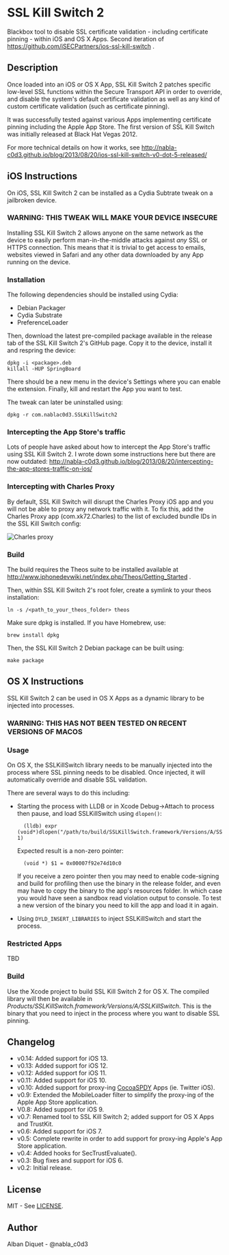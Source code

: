 SSL Kill Switch 2
=================

Blackbox tool to disable SSL certificate validation - including certificate
pinning - within iOS and OS X Apps. Second iteration of
https://github.com/iSECPartners/ios-ssl-kill-switch .

Description
-----------

Once loaded into an iOS or OS X App, SSL Kill Switch 2 patches specific
low-level SSL functions within the Secure Transport API in order to override,
and disable the system's default certificate validation as well as any kind
of custom certificate validation (such as certificate pinning).

It was successfully tested against various Apps implementing certificate
pinning including the Apple App Store. The first version of SSL Kill Switch
was initially released at Black Hat Vegas 2012.

For more technical details on how it works, see
http://nabla-c0d3.github.io/blog/2013/08/20/ios-ssl-kill-switch-v0-dot-5-released/

iOS Instructions
----------------

On iOS, SSL Kill Switch 2 can be installed as a Cydia Subtrate tweak on a
jailbroken device.

### WARNING: THIS TWEAK WILL MAKE YOUR DEVICE INSECURE

Installing SSL Kill Switch 2 allows anyone on the same network as the device to
easily perform man-in-the-middle attacks against *any* SSL or HTTPS connection.
This means that it is trivial to get access to emails, websites viewed in Safari
and any other data downloaded by any App running on the device.

### Installation

The following dependencies should be installed using Cydia:

* Debian Packager
* Cydia Substrate
* PreferenceLoader

Then, download the latest pre-compiled package available in the release tab of
the SSL Kill Switch 2's GitHub page. Copy it to the device, install it and
respring the device:

    dpkg -i <package>.deb
    killall -HUP SpringBoard

There should be a new menu in the device's Settings where you can
enable the extension. Finally, kill and restart the App you want to test.

The tweak can later be uninstalled using:

    dpkg -r com.nablac0d3.SSLKillSwitch2

### Intercepting the App Store's traffic

Lots of people have asked about how to intercept the App Store's traffic using
SSL Kill Switch 2. I wrote down some instructions here but there are now outdated:
http://nabla-c0d3.github.io/blog/2013/08/20/intercepting-the-app-stores-traffic-on-ios/

### Intercepting with Charles Proxy

By default, SSL Kill Switch will disrupt the Charles Proxy iOS app and you will not be
able to proxy any network traffic with it. To fix this, add the Charles Proxy app
(com.xk72.Charles) to the list of excluded bundle IDs in the SSL Kill Switch config:

![Charles proxy](charles.png)

### Build

The build requires the Theos suite to be installed available at
http://www.iphonedevwiki.net/index.php/Theos/Getting_Started .

Then, within SSL Kill Switch 2's root foler, create a symlink to your theos
installation:

    ln -s /<path_to_your_theos_folder> theos

Make sure dpkg is installed. If you have Homebrew, use:

    brew install dpkg

Then, the SSL Kill Switch 2 Debian package can be built using:

    make package

OS X Instructions
-----------------

SSL Kill Switch 2 can be used in OS X Apps as a dynamic library to be injected into processes.

### WARNING: THIS HAS NOT BEEN TESTED ON RECENT VERSIONS OF MACOS

### Usage

On OS X, the SSLKillSwitch library needs to be manually injected into the process where
SSL pinning needs to be disabled. Once injected, it will automatically override and disable
SSL validation.

There are several ways to do this including:

* Starting the process with LLDB or in Xcode Debug->Attach to process then pause, and load SSLKillSwitch using `dlopen()`:

        (lldb) expr (void*)dlopen("/path/to/build/SSLKillSwitch.framework/Versions/A/SSLKillSwitch", 1)

  Expected result is a non-zero pointer:

        (void *) $1 = 0x00007f92e74d10c0

  If you receive a zero pointer then you may need to enable code-signing and build for profiling then use the binary in the release folder, and even may have to copy the binary to the app's resources folder. In which case you would have seen a sandbox read violation output to console. To test a new version of the binary you need to kill the app and load it in again.

* Using `DYLD_INSERT_LIBRARIES` to inject SSLKillSwitch and start the process.

### Restricted Apps

TBD

### Build

Use the Xcode project to build SSL Kill Switch 2 for OS X. The compiled library will then be
available in _Products/SSLKillSwitch.framework/Versions/A/SSLKillSwitch_. This is the binary
that you need to inject in the process where you want to disable SSL pinning.

Changelog
---------

* v0.14: Added support for iOS 13.
* v0.13: Added support for iOS 12.
* v0.12: Added support for iOS 11.
* v0.11: Added support for iOS 10.
* v0.10: Added support for proxy-ing [CocoaSPDY](https://github.com/twitter/CocoaSPDY) Apps (ie. Twitter iOS).
* v0.9: Extended the MobileLoader filter to simplify the proxy-ing of the Apple App Store application.
* V0.8: Added support for iOS 9.
* v0.7: Renamed tool to SSL Kill Switch 2; added support for OS X Apps and TrustKit.
* v0.6: Added support for iOS 7.
* v0.5: Complete rewrite in order to add support for proxy-ing Apple's App Store application.
* v0.4: Added hooks for SecTrustEvaluate().
* v0.3: Bug fixes and support for iOS 6.
* v0.2: Initial release.

License
-------

MIT - See [LICENSE](./LICENSE).

Author
------

Alban Diquet - @nabla_c0d3
